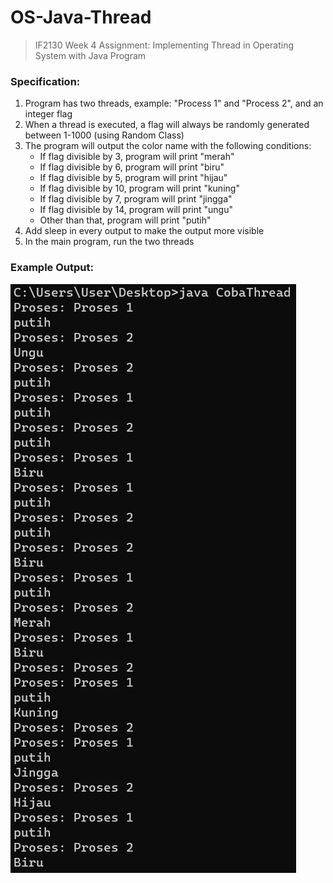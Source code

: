 # OS-Java-Thread

> IF2130 Week 4 Assignment: Implementing Thread in Operating System with Java Program

### Specification:
1. Program has two threads, example: "Process 1" and "Process 2", and an integer flag
2. When a thread is executed, a flag will always be randomly generated between 1-1000 (using Random Class)
3. The program will output the color name with the following conditions:
    - If flag divisible by 3, program will print "merah"
    - If flag divisible by 6, program will print "biru"
    - If flag divisible by 5, program will print "hijau"
    - If flag divisible by 10, program will print "kuning"
    - If flag divisible by 7, program will print "jingga"
    - If flag divisible by 14, program will print "ungu"
    - Other than that, program will print "putih"
4. Add sleep in every output to make the output more visible
5. In the main program, run the two threads

### Example Output:
![Example Output](https://github.com/sammmine/OS-Java-Thread/blob/43ad87f5f9264b795fdaf15ca414c7b4c071e535/example_output.png)

